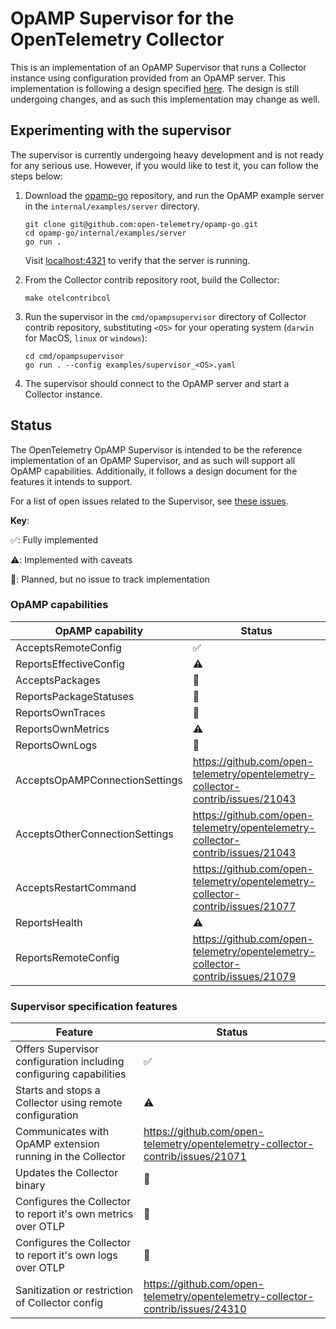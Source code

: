 # OpAMP Supervisor for the OpenTelemetry Collector

This is an implementation of an OpAMP Supervisor that runs a Collector instance using configuration provided from an OpAMP server. This implementation
is following a design specified [here](./specification/README.md).
The design is still undergoing changes, and as such this implementation may change as well.

## Experimenting with the supervisor

The supervisor is currently undergoing heavy development and is not ready for any serious use. However, if you would like to test it, you can follow the steps below:

1. Download the [opamp-go](https://github.com/open-telemetry/opamp-go) repository, and run the OpAMP example server in the `internal/examples/server` directory.

   ```shell
   git clone git@github.com:open-telemetry/opamp-go.git
   cd opamp-go/internal/examples/server
   go run .
   ```

   Visit [localhost:4321](http://localhost:4321) to verify that the server is running.

2. From the Collector contrib repository root, build the Collector:

   ```shell
   make otelcontribcol
   ```

3. Run the supervisor in the `cmd/opampsupervisor` directory of Collector contrib repository, substituting `<OS>` for your operating system (`darwin` for MacOS, `linux` or `windows`):

   ```shell
   cd cmd/opampsupervisor
   go run . --config examples/supervisor_<OS>.yaml
   ```

4. The supervisor should connect to the OpAMP server and start a Collector instance.

## Status

The OpenTelemetry OpAMP Supervisor is intended to be the reference
implementation of an OpAMP Supervisor, and as such will support all OpAMP
capabilities. Additionally, it follows a design document for the features it
intends to support.

For a list of open issues related to the Supervisor, see [these issues](https://github.com/open-telemetry/opentelemetry-collector-contrib/issues?q=is%3Aopen+is%3Aissue+label%3Acmd%2Fopampsupervisor).

**Key**:

✅: Fully implemented

⚠️: Implemented with caveats

📅: Planned, but no issue to track implementation

### OpAMP capabilities

| OpAMP capability               | Status                                                                           |
|--------------------------------|----------------------------------------------------------------------------------|
| AcceptsRemoteConfig            | ✅                                                                               |
| ReportsEffectiveConfig         | ⚠️                                                                               |
| AcceptsPackages                | 📅                                                                               |
| ReportsPackageStatuses         | 📅                                                                               |
| ReportsOwnTraces               | 📅                                                                               |
| ReportsOwnMetrics              | ⚠️                                                                               |
| ReportsOwnLogs                 | 📅                                                                               |
| AcceptsOpAMPConnectionSettings | <https://github.com/open-telemetry/opentelemetry-collector-contrib/issues/21043> |
| AcceptsOtherConnectionSettings | <https://github.com/open-telemetry/opentelemetry-collector-contrib/issues/21043> |
| AcceptsRestartCommand          | <https://github.com/open-telemetry/opentelemetry-collector-contrib/issues/21077> |
| ReportsHealth                  | ⚠️                                                                               |
| ReportsRemoteConfig            | <https://github.com/open-telemetry/opentelemetry-collector-contrib/issues/21079> |

### Supervisor specification features

| Feature                                                            | Status                                                                           |
|--------------------------------------------------------------------|----------------------------------------------------------------------------------|
| Offers Supervisor configuration including configuring capabilities | ✅                                                                               |
| Starts and stops a Collector using remote configuration            | ⚠️                                                                               |
| Communicates with OpAMP extension running in the Collector         | <https://github.com/open-telemetry/opentelemetry-collector-contrib/issues/21071> |
| Updates the Collector binary                                       | 📅                                                                               |
| Configures the Collector to report it's own metrics over OTLP      | 📅                                                                               |
| Configures the Collector to report it's own logs over OTLP         | 📅                                                                               |
| Sanitization or restriction of Collector config                    | <https://github.com/open-telemetry/opentelemetry-collector-contrib/issues/24310> |
